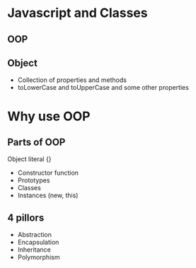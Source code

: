 # Javascript and Classes

## OOP

## Object
- Collection of properties and methods
- toLowerCase and toUpperCase and some other properties

# Why use OOP

## Parts of OOP
Object literal {}

- Constructor function
- Prototypes
- Classes
- Instances (new, this)

## 4 pillors
- Abstraction
- Encapsulation
- Inheritance
- Polymorphism
